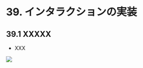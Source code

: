 # 39. インタラクションの実装

## 39.1 XXXXX
- XXX
	
![](https://raw.githubusercontent.com/Siv3D/siv3d.site.resource/main/2025/tutorial2/interaction/1.png)

```cpp

```

